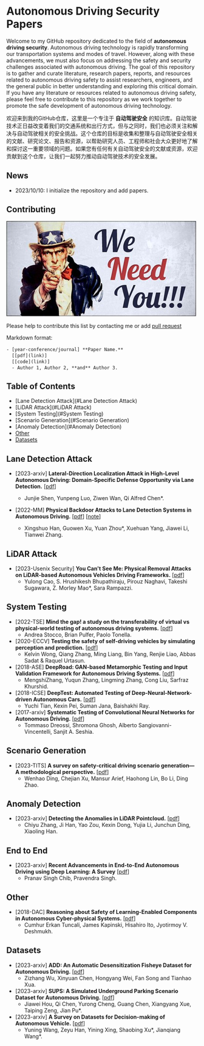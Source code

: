 # Autonomous Driving Security Papers
Welcome to my GitHub repository dedicated to the field of **autonomous driving security**. Autonomous driving technology is rapidly transforming our transportation systems and modes of travel. However, along with these advancements, we must also focus on addressing the safety and security challenges associated with autonomous driving. The goal of this repository is to gather and curate literature, research papers, reports, and resources related to autonomous driving safety to assist researchers, engineers, and the general public in better understanding and exploring this critical domain. If you have any literature or resources related to autonomous driving safety, please feel free to contribute to this repository as we work together to promote the safe development of autonomous driving technology.

欢迎来到我的GitHub仓库，这里是一个专注于 **自动驾驶安全** 的知识库。自动驾驶技术正日益改变着我们的交通系统和出行方式，但与之同时，我们也必须关注和解决与自动驾驶相关的安全挑战。这个仓库的目标是收集和整理与自动驾驶安全相关的文献、研究论文、报告和资源，以帮助研究人员、工程师和社会大众更好地了解和探讨这一重要领域的问题。如果您有任何有关自动驾驶安全的文献或资源，欢迎贡献到这个仓库，让我们一起努力推动自动驾驶技术的安全发展。

## News

- 2023/10/10: I initialize the repository and add papers.

## Contributing

![we-need-you](./we-need-you.jpeg)



Please help to contribute this list by contacting me or add [pull request](https://github.com/Allenpandas/Autonomous-Driving-Security-Papers/pulls)

Markdown format:

```
- [year-conference/journal] **Paper Name.**
  [[pdf](link)]
  [[code](link)]
  - Author 1, Author 2, **and** Author 3.
```

## Table of Contents

- [Lane Detection Attack](#Lane Detection Attack)
- [LiDAR Attack](#LiDAR Attack)
- [System Testing](#System Testing)
- [Scenario Generation](#Scenario Generation)
- [Anomaly Detection](#Anomaly Detection)
- [Other](#Other)
- [Datasets](#Datasets)

## Lane Detection Attack

- [2023-arxiv] **Lateral-Direction Localization Attack in High-Level Autonomous Driving: Domain-Specific Defense Opportunity via Lane Detection.** [[pdf](https://arxiv.org/abs/2307.14540)]
  - Junjie Shen, Yunpeng Luo, Ziwen Wan, Qi Alfred Chen\*.

- [2022-MM] **Physical Backdoor Attacks to Lane Detection Systems in Autonomous Driving.** [[pdf](https://arxiv.org/pdf/2203.00858.pdf)] [[note](https://blog.csdn.net/m0_38068876/article/details/132547172)]
  - Xingshuo Han, Guowen Xu, Yuan Zhou\*, Xuehuan Yang, Jiawei Li, Tianwei Zhang.

## LiDAR Attack

- [2023-Usenix Security] **You Can't See Me: Physical Removal Attacks on LiDAR-based Autonomous Vehicles Driving Frameworks.** [[pdf](https://www.usenix.org/conference/usenixsecurity23/presentation/cao)]
  - Yulong Cao, S. Hrushikesh Bhupathiraju, Pirouz Naghavi, Takeshi Sugawara, Z. Morley Mao\*, Sara Rampazzi.



## System Testing

- [2022-TSE] **Mind the gap! a study on the transferability of virtual vs physical-world testing of autonomous driving systems.** [[pdf](https://arxiv.org/pdf/2112.11255)]
  - Andrea Stocco, Brian Pulfer, Paolo Tonella.
- [2020-ECCV] **Testing the safety of self-driving vehicles by simulating perception and prediction.** [[pdf](https://arxiv.org/pdf/2008.06020.pdf)]
  - Kelvin Wong, Qiang Zhang, Ming Liang, Bin Yang, Renjie Liao, Abbas Sadat & Raquel Urtasun.
- [2018-ASE] **DeepRoad: GAN-based Metamorphic Testing and Input Validation Framework for Autonomous Driving Systems.** [[pdf](https://dl.acm.org/doi/abs/10.1145/3238147.3238187)]
  - MengshiZhang, Yuqun Zhang, Lingming Zhang, Cong Liu, Sarfraz Khurshid.
- [2018-ICSE] **DeepTest: Automated Testing of Deep-Neural-Network-driven Autonomous Cars.** [[pdf](https://dl.acm.org/doi/pdf/10.1145/3180155.3180220)]
  - Yuchi Tian, Kexin Pei, Suman Jana, Baishakhi Ray.
- [2017-arxiv] **Systematic Testing of Convolutional Neural Networks for Autonomous Driving.** [[pdf](https://arxiv.org/abs/1708.03309)]
  - Tommaso Dreossi, Shromona Ghosh, Alberto Sangiovanni-Vincentelli, Sanjit A. Seshia.



## Scenario Generation

- [2023-TITS] **A survey on safety-critical driving scenario generation—A methodological perspective.** [[pdf](https://arxiv.org/pdf/2202.02215)]
  - Wenhao Ding, Chejian Xu, Mansur Arief, Haohong Lin, Bo Li, Ding Zhao.




## Anomaly Detection

- [2023-arxiv] **Detecting the Anomalies in LiDAR Pointcloud.** [[pdf](https://arxiv.org/abs/2308.00187)]
  - Chiyu Zhang, Ji Han, Yao Zou, Kexin Dong, Yujia Li, Junchun Ding, Xiaoling Han.



## End to End

- [2023-arxiv] **Recent Advancements in End-to-End Autonomous Driving using Deep Learning: A Survey** [[pdf](https://arxiv.org/pdf/2307.04370.pdf)]
  - Pranav Singh Chib, Pravendra Singh.



## Other

- [2018-DAC] **Reasoning about Safety of Learning-Enabled Components in Autonomous Cyber-physical Systems.** [[pdf](https://dl.acm.org/doi/abs/10.1145/3195970.3199852)]
  - Cumhur Erkan Tuncali, James Kapinski, Hisahiro Ito, Jyotirmoy V. Deshmukh.



## Datasets

- [2023-arxiv] **ADD: An Automatic Desensitization Fisheye Dataset for Autonomous Driving.** [[pdf](https://arxiv.org/pdf/2308.07590.pdf)]
  - Zizhang Wu, Xinyuan Chen, Hongyang Wei, Fan Song and Tianhao Xua.
- [2023-arxiv] **SUPS: A Simulated Underground Parking Scenario Dataset for Autonomous Driving.** [[pdf](https://arxiv.org/pdf/2302.12966.pdf)]
  - Jiawei Hou, Qi Chen, Yurong Cheng, Guang Chen, Xiangyang Xue, Taiping Zeng, Jian Pu\*.
- [2023-arxiv] **A Survey on Datasets for Decision-making of Autonomous Vehicle.** [[pdf](https://arxiv.org/pdf/2306.16784.pdf)]
  - Yuning Wang, Zeyu Han, Yining Xing, Shaobing Xu\*, Jianqiang Wang\*.
